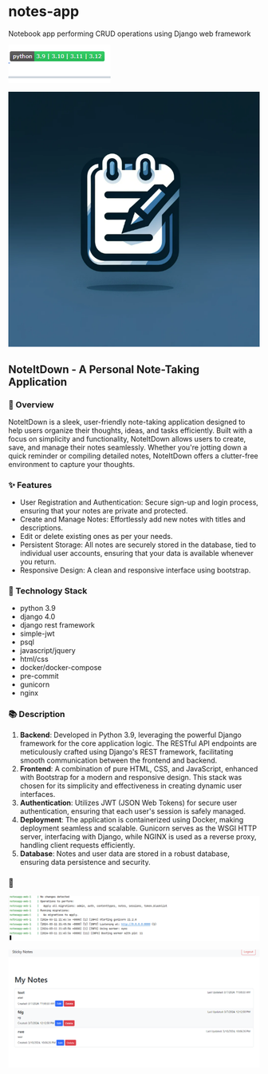 # notes-app
Notebook app performing CRUD operations using Django web framework

![badge.png](badge.png)

![logo.png](logo.png)

## NoteItDown - A Personal Note-Taking Application
### 🚀 Overview
NoteItDown is a sleek, user-friendly note-taking application designed to help users organize their thoughts, ideas, and
tasks efficiently. Built with a focus on simplicity and functionality, NoteItDown allows users to create, save, and 
manage their notes seamlessly. Whether you're jotting down a quick reminder or compiling detailed notes, NoteItDown
offers a clutter-free environment to capture your thoughts.

### ✨ Features
 - User Registration and Authentication: Secure sign-up and login process, ensuring that your notes are private and protected.
 - Create and Manage Notes: Effortlessly add new notes with titles and descriptions. 
 - Edit or delete existing ones as per your needs.
 - Persistent Storage: All notes are securely stored in the database, tied to individual user accounts, 
ensuring that your data is available whenever you return.
 - Responsive Design: A clean and responsive interface using bootstrap.

### 🚀 Technology Stack
- python 3.9
- django 4.0
- django rest framework
- simple-jwt
- psql
- javascript/jquery
- html/css
- docker/docker-compose
- pre-commit
- gunicorn
- nginx

### 📚 Description
1. **Backend**: Developed in Python 3.9, leveraging the powerful Django framework for the core application logic. 
The RESTful API endpoints are meticulously crafted using Django's REST framework, facilitating smooth communication
between the frontend and backend. 
2. **Frontend**: A combination of pure HTML, CSS, and JavaScript, enhanced with Bootstrap for a modern and responsive design. 
This stack was chosen for its simplicity and effectiveness in creating dynamic user interfaces.
3. **Authentication**: Utilizes JWT (JSON Web Tokens) for secure user authentication, ensuring that each user's session is
safely managed.
4. **Deployment**: The application is containerized using Docker, making deployment seamless and scalable.
Gunicorn serves as the WSGI HTTP server, interfacing with Django, while NGINX is used as a reverse proxy, handling client requests efficiently.
5. **Database**: Notes and user data are stored in a robust database, ensuring data persistence and security.

### 🚀 

![containers.png](docs%2Fcontainers.png)


![notes-list.png](docs%2Fnotes-list.png)
